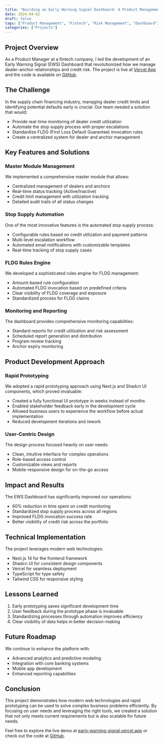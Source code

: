 ```yaml
---
title: "Building an Early Warning Signal Dashboard: A Product Management Case Study"
date: 2024-04-02
draft: false
tags: ["Product Management", "Fintech", "Risk Management", "Dashboard"]
categories: ["Projects"]
---
```


## Project Overview
As a Product Manager at a fintech company, I led the development of an Early Warning Signal (EWS) Dashboard that revolutionized how we manage dealer-anchor relationships and credit risk. The project is live at [Vercel App](https://early-warning-signal.vercel.app) and the code is available on [GitHub](https://github.com/MechanicalMaster/early-warning-signal).

## The Challenge
In the supply chain financing industry, managing dealer credit limits and identifying potential defaults early is crucial. Our team needed a solution that would:
- Provide real-time monitoring of dealer credit utilization
- Automate the stop supply process with proper escalations
- Standardize FLDG (First Loss Default Guarantee) invocation rules
- Create a centralized system for dealer and anchor management

## Key Features and Solutions

### Master Module Management
We implemented a comprehensive master module that allows:
- Centralized management of dealers and anchors
- Real-time status tracking (Active/Inactive)
- Credit limit management with utilization tracking
- Detailed audit trails of all status changes

### Stop Supply Automation
One of the most innovative features is the automated stop supply process:
- Configurable rules based on credit utilization and payment patterns
- Multi-level escalation workflow
- Automated email notifications with customizable templates
- Real-time tracking of stop supply cases

### FLDG Rules Engine
We developed a sophisticated rules engine for FLDG management:
- Amount-based rule configuration
- Automated FLDG invocation based on predefined criteria
- Clear visibility of FLDG coverage and exposure
- Standardized process for FLDG claims

### Monitoring and Reporting
The dashboard provides comprehensive monitoring capabilities:
- Standard reports for credit utilization and risk assessment
- Scheduled report generation and distribution
- Program review tracking
- Anchor expiry monitoring

## Product Development Approach

### Rapid Prototyping
We adopted a rapid prototyping approach using Next.js and Shadcn UI components, which proved invaluable:
- Created a fully functional UI prototype in weeks instead of months
- Enabled stakeholder feedback early in the development cycle
- Allowed business users to experience the workflow before actual implementation
- Reduced development iterations and rework

### User-Centric Design
The design process focused heavily on user needs:
- Clean, intuitive interface for complex operations
- Role-based access control
- Customizable views and reports
- Mobile-responsive design for on-the-go access

## Impact and Results
The EWS Dashboard has significantly improved our operations:
- 60% reduction in time spent on credit monitoring
- Standardized stop supply process across all regions
- Improved FLDG invocation success rate
- Better visibility of credit risk across the portfolio

## Technical Implementation
The project leverages modern web technologies:
- Next.js 14 for the frontend framework
- Shadcn UI for consistent design components
- Vercel for seamless deployment
- TypeScript for type safety
- Tailwind CSS for responsive styling

## Lessons Learned
1. Early prototyping saves significant development time
2. User feedback during the prototype phase is invaluable
3. Standardizing processes through automation improves efficiency
4. Clear visibility of data helps in better decision-making

## Future Roadmap
We continue to enhance the platform with:
- Advanced analytics and predictive modeling
- Integration with core banking systems
- Mobile app development
- Enhanced reporting capabilities

## Conclusion
This project demonstrates how modern web technologies and rapid prototyping can be used to solve complex business problems efficiently. By focusing on user needs and leveraging the right tools, we created a solution that not only meets current requirements but is also scalable for future needs.

Feel free to explore the live demo at [early-warning-signal.vercel.app](https://early-warning-signal.vercel.app) or check out the code at [GitHub](https://github.com/MechanicalMaster/early-warning-signal). 
